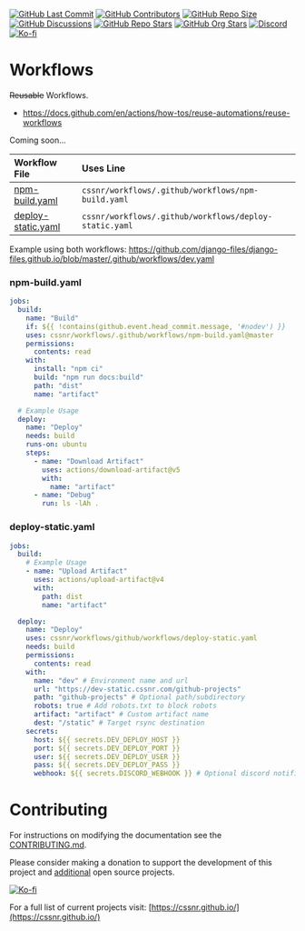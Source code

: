 [![GitHub Last Commit](https://img.shields.io/github/last-commit/smashedr/github-projects?logo=vitepress&logoColor=white&label=updated)](https://github.com/smashedr/github-projects/pulse)
[![GitHub Contributors](https://img.shields.io/github/contributors-anon/smashedr/github-projects?logo=github)](https://github.com/smashedr/github-projects/graphs/contributors)
[![GitHub Repo Size](https://img.shields.io/github/repo-size/smashedr/github-projects?logo=bookstack&logoColor=white&label=repo%20size)](https://github.com/smashedr/github-projects)
[![GitHub Discussions](https://img.shields.io/github/discussions/smashedr/github-projects?logo=github)](https://github.com/smashedr/github-projects/discussions)
[![GitHub Repo Stars](https://img.shields.io/github/stars/smashedr/github-projects?style=flat&logo=github)](https://github.com/smashedr/github-projects/stargazers)
[![GitHub Org Stars](https://img.shields.io/github/stars/cssnr?style=flat&logo=github&label=org%20stars)](https://cssnr.github.io/)
[![Discord](https://img.shields.io/discord/899171661457293343?logo=discord&logoColor=white&label=discord&color=7289da)](https://discord.gg/wXy6m2X8wY)
[![Ko-fi](https://img.shields.io/badge/Ko--fi-72a5f2?logo=kofi&label=support)](https://ko-fi.com/cssnr)

# Workflows

~~Reusable~~ Workflows.

- https://docs.github.com/en/actions/how-tos/reuse-automations/reuse-workflows

Coming soon...

| Workflow File                                              | Uses Line                                              |
| :--------------------------------------------------------- | :----------------------------------------------------- |
| [npm-build.yaml](.github/workflows/npm-build.yaml)         | `cssnr/workflows/.github/workflows/npm-build.yaml`     |
| [deploy-static.yaml](.github/workflows/deploy-static.yaml) | `cssnr/workflows/.github/workflows/deploy-static.yaml` |

Example using both workflows: https://github.com/django-files/django-files.github.io/blob/master/.github/workflows/dev.yaml

### npm-build.yaml

```yaml
jobs:
  build:
    name: "Build"
    if: ${{ !contains(github.event.head_commit.message, '#nodev') }}
    uses: cssnr/workflows/.github/workflows/npm-build.yaml@master
    permissions:
      contents: read
    with:
      install: "npm ci"
      build: "npm run docs:build"
      path: "dist"
      name: "artifact"

  # Example Usage
  deploy:
    name: "Deploy"
    needs: build
    runs-on: ubuntu
    steps:
      - name: "Download Artifact"
        uses: actions/download-artifact@v5
        with:
          name: "artifact"
      - name: "Debug"
        run: ls -lAh .
```

### deploy-static.yaml

```yaml
jobs:
  build:
    # Example Usage
    - name: "Upload Artifact"
      uses: actions/upload-artifact@v4
      with:
        path: dist
        name: "artifact"

  deploy:
    name: "Deploy"
    uses: cssnr/workflows/github/workflows/deploy-static.yaml
    needs: build
    permissions:
      contents: read
    with:
      name: "dev" # Environment name and url
      url: "https://dev-static.cssnr.com/github-projects"
      path: "github-projects" # Optional path/subdirectory
      robots: true # Add robots.txt to block robots
      artifact: "artifact" # Custom artifact name
      dest: "/static" # Target rsync destination
    secrets:
      host: ${{ secrets.DEV_DEPLOY_HOST }}
      port: ${{ secrets.DEV_DEPLOY_PORT }}
      user: ${{ secrets.DEV_DEPLOY_USER }}
      pass: ${{ secrets.DEV_DEPLOY_PASS }}
      webhook: ${{ secrets.DISCORD_WEBHOOK }} # Optional discord notification
```

# Contributing

For instructions on modifying the documentation see the [CONTRIBUTING.md](#contributing-ov-file).

Please consider making a donation to support the development of this project
and [additional](https://cssnr.com/) open source projects.

[![Ko-fi](https://ko-fi.com/img/githubbutton_sm.svg)](https://ko-fi.com/cssnr)

For a full list of current projects visit: [https://cssnr.github.io/](https://cssnr.github.io/)
